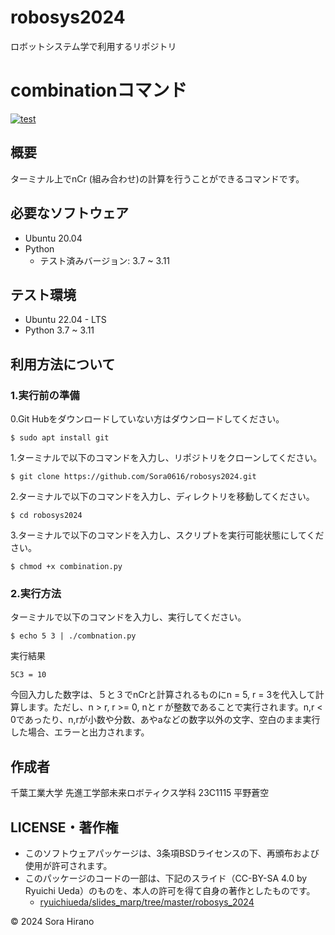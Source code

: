 # robosys2024
ロボットシステム学で利用するリポジトリ

# combinationコマンド 
[![test](https://github.com/Sora0616/robosys2024/actions/workflows/test.combination.yml/badge.svg)](https://github.com/Sora0616/robosys2024/actions/workflows/test.combination.yml)


## 概要
ターミナル上でnCr (組み合わせ)の計算を行うことができるコマンドです。

## 必要なソフトウェア
- Ubuntu 20.04
- Python
   - テスト済みバージョン: 3.7 ~ 3.11

## テスト環境
- Ubuntu 22.04 - LTS
- Python 3.7 ~ 3.11

## 利用方法について
### 1.実行前の準備
0.Git Hubをダウンロードしていない方はダウンロードしてください。
```
$ sudo apt install git
```

1.ターミナルで以下のコマンドを入力し、リポジトリをクローンしてください。
```
$ git clone https://github.com/Sora0616/robosys2024.git
```

2.ターミナルで以下のコマンドを入力し、ディレクトリを移動してください。
```
$ cd robosys2024
```

3.ターミナルで以下のコマンドを入力し、スクリプトを実行可能状態にしてください。
```
$ chmod +x combination.py
```

### 2.実行方法
ターミナルで以下のコマンドを入力し、実行してください。
```
$ echo 5 3 | ./combnation.py
```
実行結果
```
5C3 = 10
```
今回入力した数字は、５と３でnCrと計算されるものにn = 5, r = 3を代入して計算します。ただし、n > r, r >= 0, nとｒが整数であることで実行されます。n,r < 0であったり、n,rが小数や分数、あやaなどの数字以外の文字、空白のまま実行した場合、エラーと出力されます。

## 作成者
千葉工業大学 先進工学部未来ロボティクス学科 23C1115 平野蒼空

## LICENSE・著作権
- このソフトウェアパッケージは、3条項BSDライセンスの下、再頒布および使用が許可されます。
-  このパッケージのコードの一部は、下記のスライド（CC-BY-SA 4.0 by Ryuichi Ueda）のものを、本人の許可を得て自身の著作としたものです。
     - [ryuichiueda/slides_marp/tree/master/robosys_2024](https://github.com/ryuichiueda/slides_marp/tree/master/robosys2024)

© 2024 Sora Hirano

